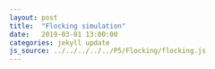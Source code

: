 ```yaml
---
layout: post
title:  "Flocking simulation"
date:   2019-03-01 13:00:00
categories: jekyll update
js_source: ../../../../../P5/Flocking/flocking.js
---
```


<script src="../../../../../P5/Flocking/agent.js"></script>

<center>
	<div 
		class="drawing" id="flock_div" style="
		margin-left: calc(-100vw / 2 + 500px / 2); 
		margin-right: calc(-100vw / 2 + 500px / 2);
	"></div>
</center>

